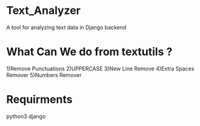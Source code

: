 # Text_Analyzer
A tool for analyzing text data in Django backend
# What Can We do from textutils ?
1)Remove Punctuations
2)UPPERCASE
3)New Line Remove
4)Extra Spaces Remover
5)Numbers Remover
# Requirments
python3
django
